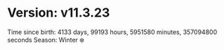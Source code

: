 # Version: v11.3.23
Time since birth: 4133 days, 99193 hours, 5951580 minutes, 357094800 seconds
Season: Winter ❄️
